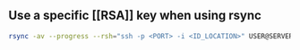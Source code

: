 ## Use a specific [[RSA]] key when using rsync

```bash
rsync -av --progress --rsh="ssh -p <PORT> -i <ID_LOCATION>" USER@SERVER:SOURCE_PATH DEST
```
